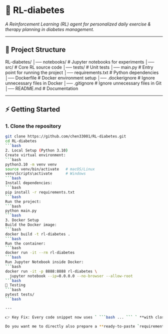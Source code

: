 # 📌 RL-diabetes
*A Reinforcement Learning (RL) agent for personalized daily exercise & therapy planning in diabetes management.*  

---

## 📂 Project Structure
RL-diabetes/
│── notebooks/ # Jupyter notebooks for experiments
│── src/ # Core RL source code
│── tests/ # Unit tests
│── main.py # Entry point for running the project
│── requirements.txt # Python dependencies
│── Dockerfile # Docker environment setup
│── .dockerignore # Ignore unnecessary files in Docker
│── .gitignore # Ignore unnecessary files in Git
│── README.md # Documentation

---

## ⚡ Getting Started

### 1. Clone the repository
```bash
git clone https://github.com/chen33001/RL-diabetes.git
cd RL-diabetes
```bash
2. Local Setup (Python 3.10)
Create virtual environment:
```bash
python3.10 -m venv venv
source venv/bin/activate   # macOS/Linux
venv\Scripts\activate      # Windows
```bash
Install dependencies:
```bash
pip install -r requirements.txt
```bash
Run the project:
```bash
python main.py
```bash
3. Docker Setup
Build the Docker image:
```bash
docker build -t rl-diabetes .
```bash
Run the container:
```bash
docker run -it --rm rl-diabetes
```bash
Run Jupyter Notebook inside Docker:
```bash
docker run -it -p 8888:8888 rl-diabetes \
  jupyter notebook --ip=0.0.0.0 --no-browser --allow-root
```bash
🧪 Testing
```bash
pytest tests/
```bash

---

👉 Key Fix: Every code snippet now uses ` ```bash ... ``` ` **with closing backticks**, so GitHub won’t merge them into one giant block.  

Do you want me to directly also prepare a **ready-to-paste `requirements.txt` + `Dockerfile`** so that when people follow this README, it actually works out of the box?
